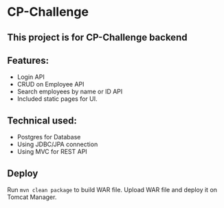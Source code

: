 # CP-Challenge

## This project is for CP-Challenge backend

## Features:
- Login API
- CRUD on Employee API
- Search employees by name or ID API
- Included static pages for UI.

## Technical used:
- Postgres for Database
- Using JDBC/JPA connection
- Using MVC for REST API


## Deploy
Run `mvn clean package` to build WAR file. Upload WAR file and deploy it on Tomcat Manager.
